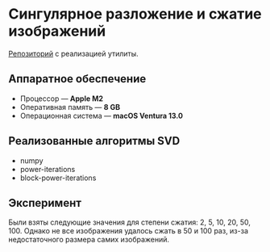 # Сингулярное разложение и сжатие изображений
[Репозиторий](https://github.com/ksenmel/svd-compress/tree/main) с реализацией утилиты.

## Аппаратное обеспечение
- Процессор — **Apple M2**
- Оперативная память — **8 GB**
- Операционная система — **macOS Ventura 13.0**

## Реализованные алгоритмы SVD
- numpy
- power-iterations
- block-power-iterations

## Эксперимент

Были взяты следующие значения для степени сжатия: 2, 5, 10, 20, 50, 100. Однако не все изображения удалось сжать в 50 и 100 раз, из-за недостаточного размера самих изображений.
